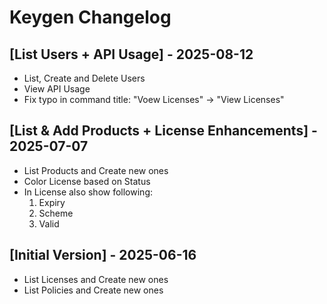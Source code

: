 # Keygen Changelog

## [List Users + API Usage] - 2025-08-12

- List, Create and Delete Users
- View API Usage
- Fix typo in command title: "Voew Licenses" -> "View Licenses"

## [List & Add Products + License Enhancements] - 2025-07-07

- List Products and Create new ones
- Color License based on Status
- In License also show following:
    1. Expiry
    2. Scheme
    3. Valid

## [Initial Version] - 2025-06-16

- List Licenses and Create new ones
- List Policies and Create new ones